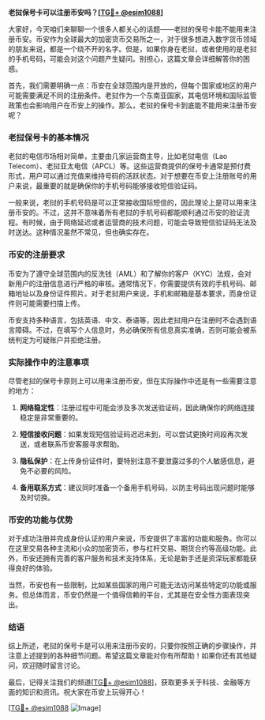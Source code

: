 **老挝保号卡可以注册币安吗？[[TG💪+ @esim1088](https://t.me/s/esim1088)]**

大家好，今天咱们来聊聊一个很多人都关心的话题——老挝的保号卡能不能用来注册币安。币安作为全球最大的加密货币交易所之一，对于很多想进入数字货币领域的朋友来说，都是一个绕不开的名字。但是，如果你身在老挝，或者使用的是老挝的手机号码，可能会对这个问题产生疑问。别担心，这篇文章会详细解答你的困惑。

首先，我们需要明确一点：币安在全球范围内是开放的，但每个国家或地区的用户可能需要满足不同的注册条件。老挝作为一个东南亚国家，其电信环境和国际监管政策也会影响用户在币安上的操作。那么，老挝的保号卡到底能不能用来注册币安呢？

### 老挝保号卡的基本情况

老挝的电信市场相对简单，主要由几家运营商主导，比如老挝电信（Lao Telecom）、老挝亚太电信（APCL）等。这些运营商提供的保号卡通常是预付费形式，用户可以通过充值来维持号码的活跃状态。对于想要在币安上注册账号的用户来说，最重要的就是确保你的手机号码能够接收短信验证码。

一般来说，老挝的手机号码是可以正常接收国际短信的，因此理论上是可以用来注册币安的。不过，这并不意味着所有老挝的手机号码都能顺利通过币安的验证流程。有时候，由于网络延迟或者运营商的技术问题，可能会导致短信验证码无法及时送达。这种情况虽然不常见，但也确实存在。

### 币安的注册要求

币安为了遵守全球范围内的反洗钱（AML）和了解你的客户（KYC）法规，会对新用户的注册信息进行严格的审核。通常情况下，你需要提供有效的手机号码、邮箱地址以及身份证件照片。对于老挝用户来说，手机和邮箱是基本要求，而身份证件则可能需要扫描上传。

币安支持多种语言，包括英语、中文、泰语等，因此老挝用户在注册时不会遇到语言障碍。不过，在填写个人信息时，务必确保所有信息真实准确，否则可能会被系统判定为可疑账户并拒绝注册。

### 实际操作中的注意事项

尽管老挝的保号卡原则上可以用来注册币安，但在实际操作中还是有一些需要注意的地方：

1. **网络稳定性**：注册过程中可能会涉及多次发送验证码，因此确保你的网络连接稳定是非常重要的。
   
2. **短信接收问题**：如果发现短信验证码迟迟未到，可以尝试更换时间段再次发送，或者联系币安客服寻求帮助。

3. **隐私保护**：在上传身份证件时，要特别注意不要泄露过多的个人敏感信息，避免不必要的风险。

4. **备用联系方式**：建议同时准备一个备用手机号码，以防主号码出现问题时能够及时切换。

### 币安的功能与优势

对于成功注册并完成身份认证的用户来说，币安提供了丰富的功能和服务。你可以在这里交易各种主流和小众的加密货币，参与杠杆交易、期货合约等高级功能。此外，币安还拥有完善的客户服务和技术支持体系，无论是新手还是资深玩家都能获得良好的体验。

当然，币安也有一些限制，比如某些国家的用户可能无法访问某些特定的功能或服务。但总体而言，币安仍然是一个值得信赖的平台，尤其是在安全性方面表现突出。

### 结语

综上所述，老挝的保号卡是可以用来注册币安的，只要你按照正确的步骤操作，并注意上述提到的各种细节问题。希望这篇文章能对你有所帮助！如果你还有其他疑问，欢迎随时留言讨论。

最后，记得关注我们的频道[[TG💪+ @esim1088](https://t.me/s/esim1088)]，获取更多关于科技、金融等方面的知识和资讯。祝大家在币安上玩得开心！

[[TG💪+ @esim1088](https://t.me/s/esim1088) ![Image](https://i.postimg.cc/4NQfJmqS/Snipaste-2025-05-13-00-14-12.png)]